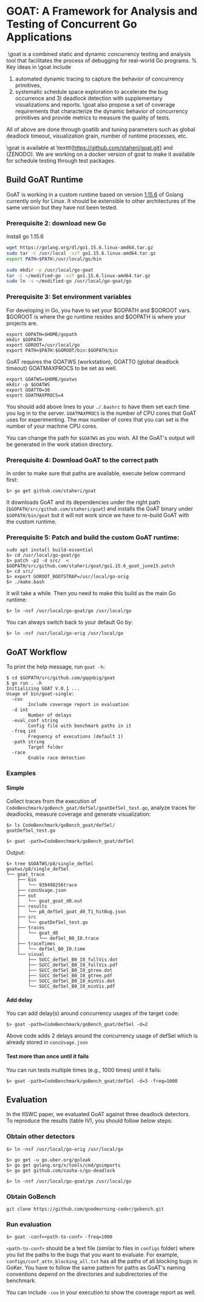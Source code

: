 # GOAT: A Framework for Analysis and Testing of Concurrent Go Applications
​
\goat is a combined static and dynamic concurrency testing
and analysis tool that facilitates the process of debugging for real-world Go programs.
%
Key ideas in \goat include
1) automated dynamic tracing to capture the behavior of concurrency primitives,
2) systematic schedule space exploration to accelerate the bug occurrence
and 3) deadlock detection with supplementary visualizations and reports.
\goat also propose a set of coverage requirements that characterize the dynamic behavior of concurrency primitives and provide metrics to measure the quality of tests.

All of above are done through goatlib and tuning parameters such as global deadlock timeout, visualization grain, number of runtime processes, etc.

\goat is available at \texttt{https://github.com/staheri/goat.git} and (ZENODO).
We are working on a docker version of goat to make it available for schedule testing through test packages.
​
## Build GoAT Runtime

GoAT is working in a custom runtime based on version [1.15.6](https://github.com/golang/go/tree/go1.15.6) of Golang currently only for Linux. It should be extensible to other architectures of the same version but they have not been tested.

### Prerequisite 2: download new Go

Install go 1.15.6
```bash
wget https://golang.org/dl/go1.15.6.linux-amd64.tar.gz
sudo tar -C /usr/local -xzf go1.15.6.linux-amd64.tar.gz
export PATH=$PATH:/usr/local/go/bin
```

```bash
sudo mkdir -p /usr/local/go-goat
tar -C ~/modified-go -xzf go1.15.6.linux-amd64.tar.gz
sudo ln -s ~/modified-go /usr/local/go-goat/go
```

###  Prerequisite 3: Set environment variables
For developing in Go, you have to set your $GOPATH and $GOROOT vars. $GOROOT is where the go runtime resides and $GOPATH is where your projects are.
```
export GOPATH=$HOME/gopath
mkdir $GOPATH
export GOROOT=/usr/local/go
export PATH=$PATH:$GOROOT/bin:$GOPATH/bin
```
GoAT requires the GOATWS (workstation), GOATTO (global deadlock timeout) GOATMAXPROCS to be set as well.
```
export GOATWS=$HOME/goatws
mkdir -p $GOATWS
export GOATTO=30
export GOATMAXPROCS=4
```
You should add above lines to your `./.bashrc` to have them set each time you log in to the server.
`GOATMAXPROCS` is the number of CPU cores that GoAT uses for experimenting. The max number of cores that you can set is the number of your machine CPU cores.

You can change the path for `$GOATWS` as you wish. All the GoAT's output will be generated in the work station directory.
​
###  Prerequisite 4: Download GoAT to the correct path
In order to make sure that paths are available, execute below command first:
```
$> go get github.com/staheri/goat
```
It downloads GoAT and its dependencies under the right path (`$GOPATH/src/github.com/staheri/goat`) and installs the GoAT binary under `$GOPATH/bin/goat` but it will not work since we have to re-build GoAT with the custom runtime.

### Prerequisite 5: Patch and build the custom GoAT runtime:
```
sudo apt install build-essential
$> cd /usr/local/go-goat/go
$> patch -p2 -d src/  < $GOPATH/src/github.com/staheri/goat/go1.15.6_goat_june15.patch
$> cd src/
$> export GOROOT_BOOTSTRAP=/usr/local/go-orig
$> ./make.bash
```
It will take a while. Then you need to make this build as the main Go runtime:
```
$> ln -nsf /usr/local/go-goat/go /usr/local/go
```
You can always switch back to your default Go by:
```
$> ln -nsf /usr/local/go-orig /usr/local/go
```

## GoAT Workflow
To print the help message, run `goat -h`:
```console
$ cd $GOPATH/src/github.com/gqqnbig/goat
$ go run . -h
Initializing GOAT V.0.1 ...
Usage of bin/goat-single:
  -cov
        Include coverage report in evaluation
  -d int
        Number of delays
  -eval_conf string
        Config file with benchmark paths in it
  -freq int
        Frequency of executions (default 1)
  -path string
        Target folder
  -race
        Enable race detection
```

### Examples

#### Simple
Collect traces from the execution of `CodeBenchmark/goBench_goat/defSel/goatDefSel_test.go`, analyze traces for deadlocks, measure coverage and generate visualization:
```
$> ls CodeBenchmark/goBench_goat/defSel/
goatDefSel_test.go

$> goat -path=CodeBenchmark/goBench_goat/defSel
```

Output:
```
$> tree $GOATWS/p8/single_defSel
goatws/p8/single_defSel
└── goat_trace
    ├── bin
    │   └── 939498256trace
    ├── concUsage.json
    ├── out
    │   └── goat_goat_d0.out
    ├── results
    │   └── p8_defSel_goat_d0_T1_hitBug.json
    ├── src
    │   └── goatDefSel_test.go
    ├── traces
    │   └── goat_d0
    │       └── defSel_B0_I0.trace
    ├── traceTimes
    │   └── defSel_B0_I0.time
    └── visual
        ├── SUCC_defSel_B0_I0_fullVis.dot
        ├── SUCC_defSel_B0_I0_fullVis.pdf
        ├── SUCC_defSel_B0_I0_gtree.dot
        ├── SUCC_defSel_B0_I0_gtree.pdf
        ├── SUCC_defSel_B0_I0_minVis.dot
        └── SUCC_defSel_B0_I0_minVis.pdf
```

#### Add delay
You can add delay(s) around concurrency usages of the target code:
```
$> goat -path=CodeBenchmark/goBench_goat/defSel -d=2
```
Above code adds 2 delays around the concurrency usage of defSel which is already stored in `concUsage.json`

#### Test more than once until it fails
You can run tests multiple times (e.g., 1000 times) until it fails:
```
$> goat -path=CodeBenchmark/goBench_goat/defSel -d=3 -freq=1000
```


## Evaluation
In the IISWC paper, we evaluated GoAT against three deadlock detectors. To reproduce the results (table IV), you should follow below steps:

### Obtain other detectors
```
$> ln -nsf /usr/local/go-orig /usr/local/go

$> go get -u go.uber.org/goleak
$> go get golang.org/x/tools/cmd/goimports
$> go get github.com/sasha-s/go-deadlock

$> ln -nsf /usr/local/go-goat/go /usr/local/go
```

### Obtain GoBench
```
git clone https://github.com/goodmorning-coder/gobench.git
```

### Run evaluation
```
$> goat -conf=<path-to-conf> -freq=1000
```

`<path-to-conf>` should be a text file (similar to files in `configs` folder) where you list the paths to the bugs that you want to evaluate. For example, `configs/conf_attn_blocking_all.txt` has all the paths of all blocking bugs in GoKer. You have to follow the same pattern for paths as GoAT's naming conventions depend on the directories and subdirectories of the benchmark.

You can include `-cov` in your execution to show the coverage report as well.
